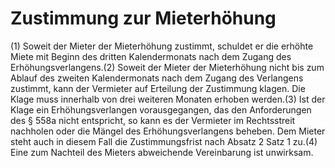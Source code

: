 # Zustimmung zur Mieterhöhung

(1) Soweit der Mieter der Mieterhöhung zustimmt, schuldet er die erhöhte Miete mit Beginn des dritten Kalendermonats nach dem Zugang des Erhöhungsverlangens.(2) Soweit der Mieter der Mieterhöhung nicht bis zum Ablauf des zweiten Kalendermonats nach dem Zugang des Verlangens zustimmt, kann der Vermieter auf Erteilung der Zustimmung klagen. Die Klage muss innerhalb von drei weiteren Monaten erhoben werden.(3) Ist der Klage ein Erhöhungsverlangen vorausgegangen, das den Anforderungen des § 558a nicht entspricht, so kann es der Vermieter im Rechtsstreit nachholen oder die Mängel des Erhöhungsverlangens beheben. Dem Mieter steht auch in diesem Fall die Zustimmungsfrist nach Absatz 2 Satz 1 zu.(4) Eine zum Nachteil des Mieters abweichende Vereinbarung ist unwirksam. 

